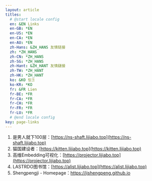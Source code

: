```yaml
---
layout: article
titles:
  # @start locale config
  en: &EN Links
  en-GB: *EN
  en-US: *EN
  en-CA: *EN
  en-AU: *EN
  zh-Hans: &ZH_HANS 友情链接
  zh: *ZH_HANS
  zh-CN: *ZH_HANS
  zh-SG: *ZH_HANS
  zh-Hant: &ZH_HANT 友情鏈接
  zh-TW: *ZH_HANT
  zh-HK: *ZH_HANT
  ko: &KO 링크
  ko-KR: *KO
  fr: &FR Lien
  fr-BE: *FR
  fr-CA: *FR
  fr-CH: *FR
  fr-FR: *FR
  fr-LU: *FR
  # @end locale config
key: page-links
---
```


1. 是男人就下100层：[https://ns-shaft.lijiabo.top](https://ns-shaft.lijiabo.top)
2. 猫国建设者：[https://kitten.lijiabo.top](https://kitten.lijiabo.top)
3. 高维Embedding可视化：[https://projector.lijiabo.top](https://projector.lijiabo.top)
4. LASTRDO图书馆：[https://alist.lijiabo.top](https://alist.lijiabo.top)
4. Shengpengji - Homepage：https://jishengpeng.github.io